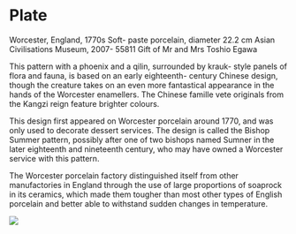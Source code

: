 # Plate  

Worcester, England, 1770s Soft- paste porcelain, diameter 22.2 cm Asian Civilisations Museum, 2007- 55811 Gift of Mr and Mrs Toshio Egawa  

This pattern with a phoenix and a qilin, surrounded by krauk- style panels of flora and fauna, is based on an early eighteenth- century Chinese design, though the creature takes on an even more fantastical appearance in the hands of the Worcester enamellers. The Chinese famille vete originals from the Kangzi reign feature brighter colours.  

This design first appeared on Worcester porcelain around 1770, and was only used to decorate dessert services. The design is called the Bishop Summer pattern, possibly after one of two bishops named Sumner in the later eighteenth and nineteenth century, who may have owned a Worcester service with this pattern.  

The Worcester porcelain factory distinguished itself from other manufactories in England through the use of large proportions of soaprock in its ceramics, which made them tougher than most other types of English porcelain and better able to withstand sudden changes in temperature.

![](https://cdn-mineru.openxlab.org.cn/result/2025-07-27/26ec8c02-599c-4b79-9876-e092d6287e02/c253b6b0cbc86b529b3d1f550d972d594bc56626e216d8f39f126a55af508b0d.jpg)